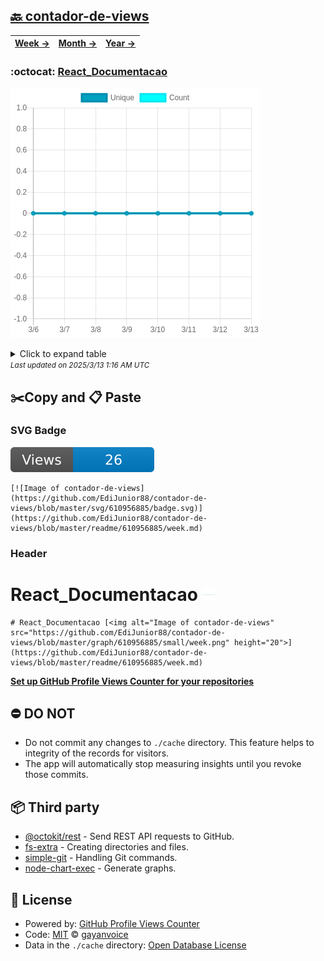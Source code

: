 ## [🔙 contador-de-views](https://github.com/EdiJunior88/contador-de-views)
| [**Week →**](https://github.com/EdiJunior88/contador-de-views/blob/master/readme/610956885/week.md) | [**Month →**](https://github.com/EdiJunior88/contador-de-views/blob/master/readme/610956885/month.md) | [**Year →**](https://github.com/EdiJunior88/contador-de-views/blob/master/readme/610956885/year.md) |
| ---- | ---- | ----- |
### :octocat: [React_Documentacao](https://github.com/EdiJunior88/React_Documentacao)
![Image of contador-de-views](https://github.com/EdiJunior88/contador-de-views/blob/master/graph/610956885/large/week.png)

<details>
	<summary>Click to expand table</summary>
	<h2>:calendar: Week Page Views Table</h2>
<table>
	<tr>
		<th>
			Last Updated
		</th>
		<th>
			Unique
		</th>
		<th>
			Count
		</th>
	</tr>
	<tr>
		<td>
			<code>2025/3/13</code>
		</td>
		<td>
			<code>0</code>
		</td>
		<td>
			<code>0</code>
		</td>
	</tr>
	<tr>
		<td>
			<code>2025/3/12</code>
		</td>
		<td>
			<code>0</code>
		</td>
		<td>
			<code>0</code>
		</td>
	</tr>
	<tr>
		<td>
			<code>2025/3/11</code>
		</td>
		<td>
			<code>0</code>
		</td>
		<td>
			<code>0</code>
		</td>
	</tr>
	<tr>
		<td>
			<code>2025/3/10</code>
		</td>
		<td>
			<code>0</code>
		</td>
		<td>
			<code>0</code>
		</td>
	</tr>
	<tr>
		<td>
			<code>2025/3/9</code>
		</td>
		<td>
			<code>0</code>
		</td>
		<td>
			<code>0</code>
		</td>
	</tr>
	<tr>
		<td>
			<code>2025/3/8</code>
		</td>
		<td>
			<code>0</code>
		</td>
		<td>
			<code>0</code>
		</td>
	</tr>
	<tr>
		<td>
			<code>2025/3/7</code>
		</td>
		<td>
			<code>0</code>
		</td>
		<td>
			<code>0</code>
		</td>
	</tr>
	<tr>
		<td>
			<code>2025/3/6</code>
		</td>
		<td>
			<code>0</code>
		</td>
		<td>
			<code>0</code>
		</td>
	</tr>
</table>

</details>
<small><i>Last updated on 2025/3/13 1:16 AM UTC</i></small>

## ✂️Copy and 📋 Paste
### SVG Badge
[![Image of contador-de-views](https://github.com/EdiJunior88/contador-de-views/blob/master/svg/610956885/badge.svg)](https://github.com/EdiJunior88/contador-de-views/blob/master/readme/610956885/week.md)
```readme
[![Image of contador-de-views](https://github.com/EdiJunior88/contador-de-views/blob/master/svg/610956885/badge.svg)](https://github.com/EdiJunior88/contador-de-views/blob/master/readme/610956885/week.md)
```
### Header
# React_Documentacao [<img alt="Image of contador-de-views" src="https://github.com/EdiJunior88/contador-de-views/blob/master/graph/610956885/small/week.png" height="20">](https://github.com/EdiJunior88/contador-de-views/blob/master/readme/610956885/week.md)
```readme
# React_Documentacao [<img alt="Image of contador-de-views" src="https://github.com/EdiJunior88/contador-de-views/blob/master/graph/610956885/small/week.png" height="20">](https://github.com/EdiJunior88/contador-de-views/blob/master/readme/610956885/week.md)
```
[**Set up GitHub Profile Views Counter for your repositories**](https://github.com/gayanvoice/github-profile-views-counter)
## ⛔ DO NOT
- Do not commit any changes to `./cache` directory. This feature helps to integrity of the records for visitors.
- The app will automatically stop measuring insights until you revoke those commits.
## 📦 Third party

- [@octokit/rest](https://www.npmjs.com/package/@octokit/rest) - Send REST API requests to GitHub.
- [fs-extra](https://www.npmjs.com/package/fs-extra) - Creating directories and files.
- [simple-git](https://www.npmjs.com/package/simple-git) - Handling Git commands.
- [node-chart-exec](https://www.npmjs.com/package/node-chart-exec) - Generate graphs.
## 📄 License
- Powered by: [GitHub Profile Views Counter](https://github.com/gayanvoice/github-profile-views-counter)
- Code: [MIT](./LICENSE) © [gayanvoice](https://github.com/gayanvoice/github-profile-views-counter)
- Data in the `./cache` directory: [Open Database License](https://opendatacommons.org/licenses/odbl/1-0/)